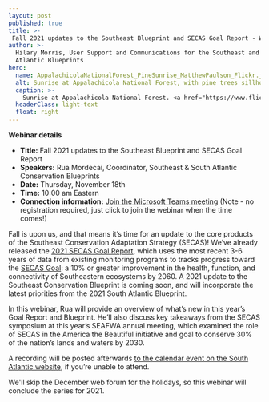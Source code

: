 ```yaml
---
layout: post
published: true
title: >-
 Fall 2021 updates to the Southeast Blueprint and SECAS Goal Report - Webinar on November 18th
author: >-
  Hilary Morris, User Support and Communications for the Southeast and South
  Atlantic Blueprints
hero:
  name: AppalachicolaNationalForest_PineSunrise_MatthewPaulson_Flickr.jpg
  alt: Sunrise at Appalachicola National Forest, with pine trees sillhouetted against a pink sky.
  caption: >-
    Sunrise at Appalachicola National Forest. <a href="https://www.flickr.com/photos/matthewpaulson/8572812369">Photo</a> by Matthew Paulson/Flickr, <a href="https://creativecommons.org/licenses/by-nc-nd/2.0/">CC BY-NC-ND 2.0</a>.
  headerClass: light-text
  float: right
---
```

**Webinar details**

- **Title:** Fall 2021 updates to the Southeast Blueprint and SECAS Goal Report
- **Speakers:** Rua Mordecai, Coordinator, Southeast & South Atlantic Conservation Blueprints
- **Date:** Thursday, November 18th
- **Time:** 10:00 am Eastern
- **Connection information:** [Join the Microsoft Teams meeting](https://teams.microsoft.com/l/meetup-join/19%3ameeting_MjliZmYyN2EtOWY1Yi00N2FjLTkyOTYtZWRiNTJkNjAyNGIy%40thread.v2/0?context=%7b%22Tid%22%3a%220693b5ba-4b18-4d7b-9341-f32f400a5494%22%2c%22Oid%22%3a%22765228b1-d0d0-4438-812e-51cbb57819f1%22%7d) (Note - no registration required, just click to join the webinar when the time comes!)

Fall is upon us, and that means it’s time for an update to the core products of the Southeast Conservation Adaptation Strategy (SECAS)! We’ve already released the [2021 SECAS Goal Report](http://secassoutheast.org/pdf/SECAS-goal-report-2021.pdf), which uses the most recent 3-6 years of data from existing monitoring programs to tracks progress toward the [SECAS Goal](http://secassoutheast.org/our-goal): a 10% or greater improvement in the health, function, and connectivity of Southeastern ecosystems by 2060. A 2021 update to the Southeast Conservation Blueprint is coming soon, and will incorporate the latest priorities from the 2021 South Atlantic Blueprint.<!--more-->

In this webinar, Rua will provide an overview of what’s new in this year’s Goal Report and Blueprint. He’ll also discuss key takeaways from the SECAS symposium at this year’s SEAFWA annual meeting, which examined the role of SECAS in the America the Beautiful initiative and goal to conserve 30% of the nation’s lands and waters by 2030.

A recording will be posted afterwards [to the calendar event on the South Atlantic website](https://www.southatlanticlcc.org/event/third-thursday-web-forum-fall-2021-updates-to-the-southeast-blueprint-and-secas-goal-report/), if you’re unable to attend.

We'll skip the December web forum for the holidays, so this webinar will conclude the series for 2021.
